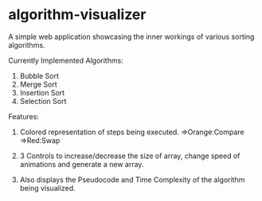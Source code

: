 # algorithm-visualizer

A simple web application showcasing the inner workings of various sorting algorithms.

Currently Implemented Algorithms:

1. Bubble Sort
2. Merge Sort
3. Insertion Sort
4. Selection Sort

Features:

1. Colored representation of steps being executed.
   =>Orange:Compare
   =>Red:Swap

2. 3 Controls to increase/decrease the size of array, change speed of animations and generate a new array.

3. Also displays the Pseudocode and Time Complexity of the algorithm being visualized.
